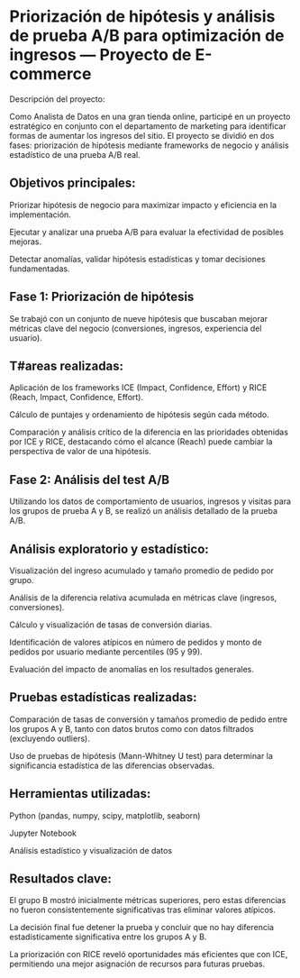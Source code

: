 # Priorización de hipótesis y análisis de prueba A/B para optimización de ingresos — Proyecto de E-commerce
Descripción del proyecto:

Como Analista de Datos en una gran tienda online, participé en un proyecto estratégico en conjunto con el departamento de marketing para identificar formas de aumentar los ingresos del sitio. El proyecto se dividió en dos fases: priorización de hipótesis mediante frameworks de negocio y análisis estadístico de una prueba A/B real.

## Objetivos principales:

Priorizar hipótesis de negocio para maximizar impacto y eficiencia en la implementación.

Ejecutar y analizar una prueba A/B para evaluar la efectividad de posibles mejoras.

Detectar anomalías, validar hipótesis estadísticas y tomar decisiones fundamentadas.

## Fase 1: Priorización de hipótesis

Se trabajó con un conjunto de nueve hipótesis que buscaban mejorar métricas clave del negocio (conversiones, ingresos, experiencia del usuario).

## T#areas realizadas:

Aplicación de los frameworks ICE (Impact, Confidence, Effort) y RICE (Reach, Impact, Confidence, Effort).

Cálculo de puntajes y ordenamiento de hipótesis según cada método.

Comparación y análisis crítico de la diferencia en las prioridades obtenidas por ICE y RICE, destacando cómo el alcance (Reach) puede cambiar la perspectiva de valor de una hipótesis.

## Fase 2: Análisis del test A/B

Utilizando los datos de comportamiento de usuarios, ingresos y visitas para los grupos de prueba A y B, se realizó un análisis detallado de la prueba A/B.

## Análisis exploratorio y estadístico:

Visualización del ingreso acumulado y tamaño promedio de pedido por grupo.

Análisis de la diferencia relativa acumulada en métricas clave (ingresos, conversiones).

Cálculo y visualización de tasas de conversión diarias.

Identificación de valores atípicos en número de pedidos y monto de pedidos por usuario mediante percentiles (95 y 99).

Evaluación del impacto de anomalías en los resultados generales.

## Pruebas estadísticas realizadas:

Comparación de tasas de conversión y tamaños promedio de pedido entre los grupos A y B, tanto con datos brutos como con datos filtrados (excluyendo outliers).

Uso de pruebas de hipótesis (Mann-Whitney U test) para determinar la significancia estadística de las diferencias observadas.

## Herramientas utilizadas:

Python (pandas, numpy, scipy, matplotlib, seaborn)

Jupyter Notebook

Análisis estadístico y visualización de datos

## Resultados clave:

El grupo B mostró inicialmente métricas superiores, pero estas diferencias no fueron consistentemente significativas tras eliminar valores atípicos.

La decisión final fue detener la prueba y concluir que no hay diferencia estadísticamente significativa entre los grupos A y B.

La priorización con RICE reveló oportunidades más eficientes que con ICE, permitiendo una mejor asignación de recursos para futuras pruebas.
